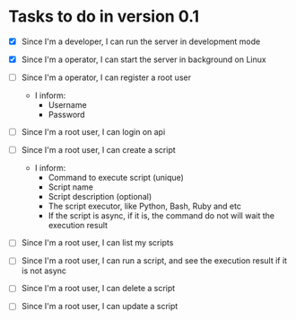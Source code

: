 # Tasks to do in version 0.1

- [x] Since I'm a developer, I can run the server in development mode

- [x] Since I'm a operator, I can start the server in background on Linux

- [ ] Since I'm a operator, I can register a root user
    - I inform:
        - Username
        - Password

- [ ] Since I'm a root user, I can login on api

- [ ] Since I'm a root user, I can create a script
    - I inform:
        - Command to execute script (unique)
        - Script name
        - Script description (optional)
        - The script executor, like Python, Bash, Ruby and etc
        - If the script is async, if it is, the command do not will wait the execution result

- [ ] Since I'm a root user, I can list my scripts

- [ ] Since I'm a root user, I can run a script, and see the execution result if it is not async

- [ ] Since I'm a root user, I can delete a script

- [ ] Since I'm a root user, I can update a script 